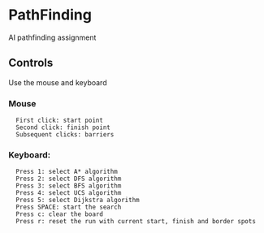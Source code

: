 # PathFinding

AI pathfinding assignment

## Controls

Use the mouse and keyboard

### Mouse
```
  First click: start point
  Second click: finish point
  Subsequent clicks: barriers
```
### Keyboard:
```
  Press 1: select A* algorithm
  Press 2: select DFS algorithm
  Press 3: select BFS algorithm
  Press 4: select UCS algorithm
  Press 5: select Dijkstra algorithm
  Press SPACE: start the search
  Press c: clear the board
  Press r: reset the run with current start, finish and border spots
```
